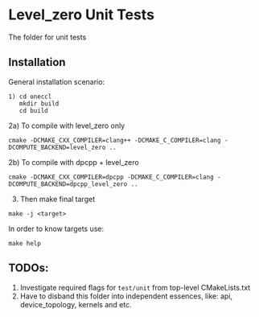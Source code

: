 # Level_zero Unit Tests

The folder for unit tests

## Installation
General installation scenario:
```
1) cd oneccl
   mkdir build
   cd build
```

2a) To compile with level_zero only 
```
cmake -DCMAKE_CXX_COMPILER=clang++ -DCMAKE_C_COMPILER=clang -DCOMPUTE_BACKEND=level_zero ..
```
2b) To compile with dpcpp + level_zero
```
cmake -DCMAKE_CXX_COMPILER=dpcpp -DCMAKE_C_COMPILER=clang -DCOMPUTE_BACKEND=dpcpp_level_zero ..
```

3) Then make final target

```
make -j <target>
```
In order to know targets use:
```
make help
```
## TODOs:
1) Investigate required flags for `test/unit` from top-level CMakeLists.txt
2) Have to disband this folder into independent essences, like: api, device_topology, kernels and etc.
